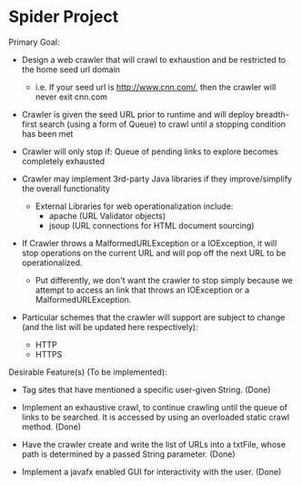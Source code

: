 # Spider Project

Primary Goal:

- Design a web crawler that will crawl to exhaustion and be restricted to the home seed url domain
	- i.e. If your seed url is http://www.cnn.com/, then the crawler will never exit cnn.com
  
- Crawler is given the seed URL prior to runtime and will deploy breadth-first search (using a form of Queue) to crawl until a stopping condition has been met

- Crawler will only stop if:
	 Queue of pending links to explore becomes completely exhausted

- Crawler may implement 3rd-party Java libraries if they improve/simplify the overall functionality
  - External Libraries for web operationalization include:
    - apache (URL Validator objects)
    - jsoup (URL connections for HTML document sourcing)

- If Crawler throws a MalformedURLException or a IOException, it will stop operations on the current URL and will pop off the next URL to be operationalized.
  - Put differently, we don't want the crawler to stop simply because we attempt to access an link that throws an IOException or a MalformedURLException.

- Particular schemes that the crawler will support are subject to change (and the list will be updated here respectively):
  - HTTP
  - HTTPS


Desirable Feature(s) (To be implemented):

- Tag sites that have mentioned a specific user-given String. (Done)

- Implement an exhaustive crawl, to continue crawling until the queue of links to be searched. It is accessed by using an overloaded static crawl method. (Done)

- Have the crawler create and write the list of URLs into a txtFile, whose path is determined by a passed String parameter. (Done)

- Implement a javafx enabled GUI for interactivity with the user. (Done)
